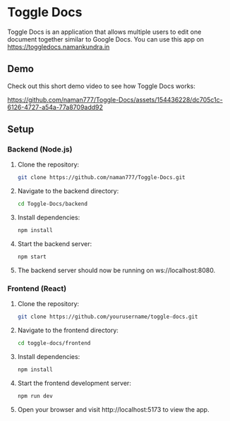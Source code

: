 # Toggle Docs

Toggle Docs is an application that allows multiple users to edit one document together similar to Google Docs.
You can use this app on https://toggledocs.namankundra.in 

## Demo

Check out this short demo video to see how Toggle Docs works:

https://github.com/naman777/Toggle-Docs/assets/154436228/dc705c1c-6126-4727-a54a-77a8709add92





## Setup

### Backend (Node.js)

1. Clone the repository:

    ```bash
    git clone https://github.com/naman777/Toggle-Docs.git
    ```

2. Navigate to the backend directory:

    ```bash
    cd Toggle-Docs/backend
    ```

3. Install dependencies:

    ```bash
    npm install
    ```

4. Start the backend server:

    ```bash
    npm start
    ```

5. The backend server should now be running on ws://localhost:8080.

### Frontend (React)

1. Clone the repository:

    ```bash
    git clone https://github.com/yourusername/toggle-docs.git
    ```

2. Navigate to the frontend directory:

    ```bash
    cd toggle-docs/frontend
    ```

3. Install dependencies:

    ```bash
    npm install
    ```

4. Start the frontend development server:

    ```bash
    npm run dev
    ```

5. Open your browser and visit http://localhost:5173 to view the app.

